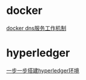 # docker

[docker dns服务工作机制](./docker_dns_server_mechnism.md)



# hyperledger

[一步一步搭建hyperledger环境](./手工搭建hyperledger环境.md)

